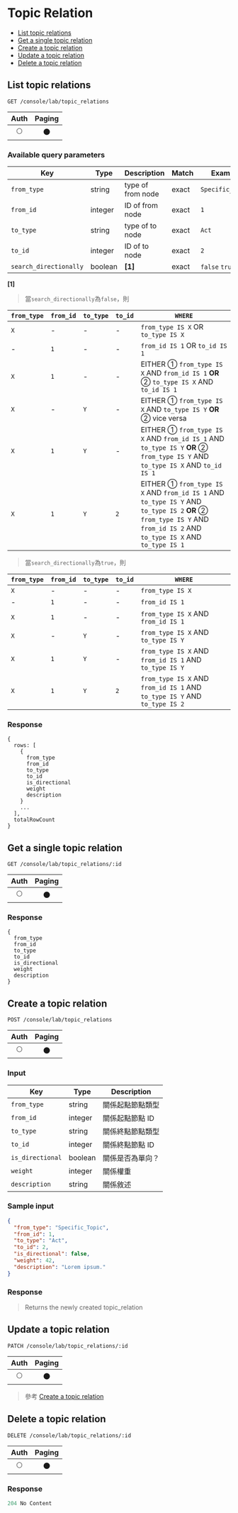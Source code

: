 # Topic Relation

- [List topic relations](#list-topic-relations)
- [Get a single topic relation](#get-a-single-topic-relation)
- [Create a topic relation](#create-a-topic-relation)
- [Update a topic relation](#update-a-topic-relation)
- [Delete a topic relation](#delete-a-topic-relation)

## List topic relations
```
GET /console/lab/topic_relations
```

| Auth | Paging |
| :---: | :---: |
| 🌕 | 🌑 |

### Available query parameters

| Key | Type | Description | Match | Example |
| --- | --- | --- | --- | --- |
| `from_type` | string | type of from node | exact | `Specific_Topic` |
| `from_id` | integer | ID of from node | exact | `1` |
| `to_type` | string | type of to node | exact | `Act` |
| `to_id` | integer | ID of to node | exact | `2` |
| `search_directionally` | boolean | **[1]** | exact | `false` `true` |

**[1]**

> 當`search_directionally`為`false`，則

| `from_type` | `from_id` | `to_type` | `to_id` | `WHERE` |
| --- | --- | --- | --- | --- |
| `X` | - | - | - | `from_type IS X` OR `to_type IS X` |
| - | `1` | - | - | `from_id IS 1` OR `to_id IS 1` |
| `X` | `1` | - | - | EITHER ① `from_type IS X` AND `from_id IS 1` **OR** ② `to_type IS X` AND `to_id IS 1` |
| `X` | - | `Y` | - | EITHER ① `from_type IS X` AND `to_type IS Y` **OR** ② vice versa |
| `X` | `1` | `Y` | - | EITHER ① `from_type IS X` AND `from_id IS 1` AND `to_type IS Y` **OR** ② `from_type IS Y` AND `to_type IS X` AND `to_id IS 1` |
| `X` | `1` | `Y` | `2` | EITHER ① `from_type IS X` AND `from_id IS 1` AND `to_type IS Y` AND `to_type IS 2` **OR** ② `from_type IS Y` AND `from_id IS 2` AND `to_type IS X` AND `to_type IS 1` |

> 當`search_directionally`為`true`，則

| `from_type` | `from_id` | `to_type` | `to_id` | `WHERE` |
| --- | --- | --- | --- | --- |
| `X` | - | - | - | `from_type IS X` |
| - | `1` | - | - | `from_id IS 1` |
| `X` | `1` | - | - | `from_type IS X` AND `from_id IS 1` |
| `X` | - | `Y` | - | `from_type IS X` AND `to_type IS Y` |
| `X` | `1` | `Y` | - | `from_type IS X` AND `from_id IS 1` AND `to_type IS Y` |
| `X` | `1` | `Y` | `2` | `from_type IS X` AND `from_id IS 1` AND `to_type IS Y` AND `to_type IS 2` |

### Response
```
{
  rows: [
    {
      from_type
      from_id
      to_type
      to_id
      is_directional
      weight
      description
    }
    ...
  ],
  totalRowCount
}
```

## Get a single topic relation
```
GET /console/lab/topic_relations/:id
```

| Auth | Paging |
| :---: | :---: |
| 🌕 | 🌑 |

### Response
```
{
  from_type
  from_id
  to_type
  to_id
  is_directional
  weight
  description
}
```

## Create a topic relation
```
POST /console/lab/topic_relations
```

| Auth | Paging |
| :---: | :---: |
| 🌕 | 🌑 |

### Input

| Key | Type | Description |
| --- | --- | --- |
| `from_type` | string | 關係起點節點類型 |
| `from_id` | integer | 關係起點節點 ID |
| `to_type` | string | 關係終點節點類型 |
| `to_id` | integer | 關係終點節點 ID |
| `is_directional` | boolean | 關係是否為單向？ |
| `weight` | integer | 關係權重 |
| `description` | string | 關係敘述 |

### Sample input
```json
{
  "from_type": "Specific_Topic",
  "from_id": 1,
  "to_type": "Act",
  "to_id": 2,
  "is_directional": false,
  "weight": 42,
  "description": "Lorem ipsum."
}
```

### Response
> Returns the newly created topic_relation

## Update a topic relation
```
PATCH /console/lab/topic_relations/:id
```

| Auth | Paging |
| :---: | :---: |
| 🌕 | 🌑 |

> 參考 [Create a topic relation](#create-a-topic-relation)

## Delete a topic relation
```
DELETE /console/lab/topic_relations/:id
```

| Auth | Paging |
| :---: | :---: |
| 🌕 | 🌑 |

### Response
```javascript
204 No Content
```
